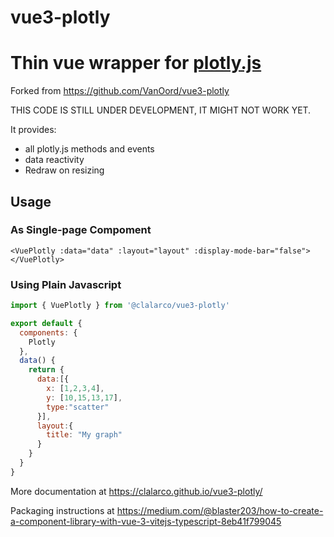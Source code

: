 # vue3-plotly

# Thin vue wrapper for [plotly.js](https://plot.ly/javascript/)

Forked from <https://github.com/VanOord/vue3-plotly>

THIS CODE IS STILL UNDER DEVELOPMENT, IT MIGHT NOT WORK YET.

It provides:
  - all plotly.js methods and events
  - data reactivity
  - Redraw on resizing

## Usage

### As Single-page Compoment
```vue
<VuePlotly :data="data" :layout="layout" :display-mode-bar="false"></VuePlotly>
```

### Using Plain Javascript

```javascript
import { VuePlotly } from '@clalarco/vue3-plotly'

export default {
  components: {
    Plotly
  },
  data() {
    return {
      data:[{
        x: [1,2,3,4],
        y: [10,15,13,17],
        type:"scatter"
      }],
      layout:{
        title: "My graph"
      }
    }
  }
}
```

More documentation at <https://clalarco.github.io/vue3-plotly/>

Packaging instructions at <https://medium.com/@blaster203/how-to-create-a-component-library-with-vue-3-vitejs-typescript-8eb41f799045>
